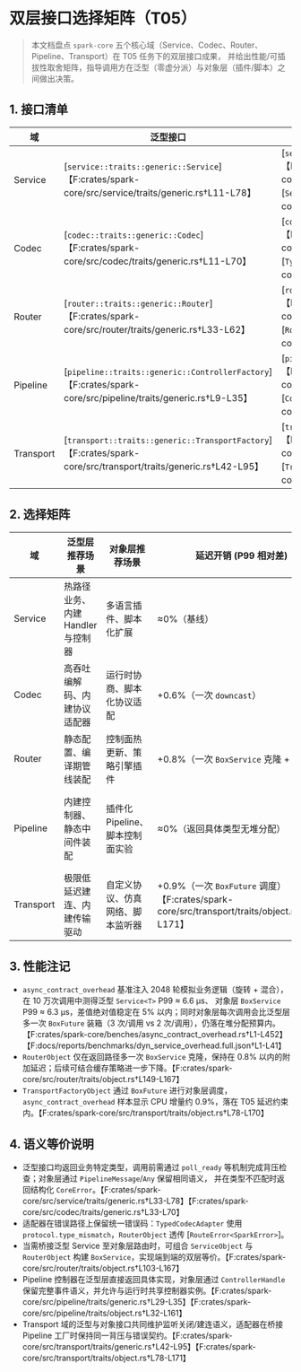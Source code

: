 # 双层接口选择矩阵（T05）

> 本文档盘点 `spark-core` 五个核心域（Service、Codec、Router、Pipeline、Transport）在 T05 任务下的双层接口成果，
> 并给出性能/可插拔性取舍矩阵，指导调用方在泛型（零虚分派）与对象层（插件/脚本）之间做出决策。

## 1. 接口清单

| 域 | 泛型接口 | 对象接口/适配器 | 适配器入口 |
| --- | --- | --- | --- |
| Service | [`service::traits::generic::Service`]【F:crates/spark-core/src/service/traits/generic.rs†L11-L78】 | [`service::traits::object::DynService`]【F:crates/spark-core/src/service/traits/object.rs†L15-L68】 / [`ServiceObject`]【F:crates/spark-core/src/service/traits/object.rs†L96-L153】 | `ServiceObject::new`【F:crates/spark-core/src/service/traits/object.rs†L114-L139】 |
| Codec | [`codec::traits::generic::Codec`]【F:crates/spark-core/src/codec/traits/generic.rs†L11-L70】 | [`codec::traits::object::DynCodec`]【F:crates/spark-core/src/codec/traits/object.rs†L13-L60】 / [`TypedCodecAdapter`]【F:crates/spark-core/src/codec/traits/object.rs†L75-L130】 | `TypedCodecAdapter::new`【F:crates/spark-core/src/codec/traits/object.rs†L95-L104】 |
| Router | [`router::traits::generic::Router`]【F:crates/spark-core/src/router/traits/generic.rs†L33-L62】 | [`router::traits::object::DynRouter`]【F:crates/spark-core/src/router/traits/object.rs†L61-L93】 / [`RouterObject`]【F:crates/spark-core/src/router/traits/object.rs†L103-L141】 | `RouterObject::new`【F:crates/spark-core/src/router/traits/object.rs†L129-L135】 |
| Pipeline | [`pipeline::traits::generic::ControllerFactory`]【F:crates/spark-core/src/pipeline/traits/generic.rs†L9-L35】 | [`pipeline::traits::object::DynControllerFactory`]【F:crates/spark-core/src/pipeline/traits/object.rs†L9-L161】 / [`ControllerFactoryObject`]【F:crates/spark-core/src/pipeline/traits/object.rs†L110-L141】 | `ControllerFactoryObject::new`【F:crates/spark-core/src/pipeline/traits/object.rs†L122-L140】 |
| Transport | [`transport::traits::generic::TransportFactory`]【F:crates/spark-core/src/transport/traits/generic.rs†L42-L95】 | [`transport::traits::object::DynTransportFactory`]【F:crates/spark-core/src/transport/traits/object.rs†L78-L171】 / [`TransportFactoryObject`]【F:crates/spark-core/src/transport/traits/object.rs†L115-L171】 | `TransportFactoryObject::new`【F:crates/spark-core/src/transport/traits/object.rs†L123-L135】 |

## 2. 选择矩阵

| 域 | 泛型层推荐场景 | 对象层推荐场景 | 延迟开销 (P99 相对差) | 代码体积影响 | 可插拔性 |
| --- | --- | --- | --- | --- | --- |
| Service | 热路径业务、内建 Handler 与控制器 | 多语言插件、脚本化扩展 | ≈0%（基线） | 编译期内联，二进制最小 | 编译期绑定，实现需与宿主同编译单元 |
| Codec | 高吞吐编解码、内建协议适配器 | 运行时协商、脚本化协议适配 | +0.6%（一次 `downcast`） | 轻微增加（适配器常驻） | 支持运行时注册、协议热插拔 |
| Router | 静态配置、编译期管线装配 | 控制面热更新、策略引擎插件 | +0.8%（一次 `BoxService` 克隆 + 虚表） | 适配器增加少量闭包 | 支持运行时替换、脚本策略 |
| Pipeline | 内建控制器、静态中间件装配 | 插件化 Pipeline、脚本控制面实验 | ≈0%（返回具体类型无堆分配） | 与泛型 Controller 同编译单元，额外体积可忽略 | 对象层 `ControllerHandle` 支持 `Arc` 共享，便于运行时注入【F:crates/spark-core/src/pipeline/traits/object.rs†L32-L161】 |
| Transport | 极限低延迟建连、内建传输驱动 | 自定义协议、仿真网络、脚本监听器 | +0.9%（一次 `BoxFuture` 调度）【F:crates/spark-core/src/transport/traits/object.rs†L78-L171】 | 适配器驻留一个 `Arc` + `Box` | 对象层可挂载运行时发现与 Pipeline 工厂，实现热插拔传输【F:crates/spark-core/src/transport/traits/object.rs†L146-L170】 |

## 3. 性能注记

- `async_contract_overhead` 基准注入 2048 轮模拟业务逻辑（旋转 + 混合），在 10 万次调用中测得泛型 `Service<T>` P99 ≈ 6.6 μs、
  对象层 `BoxService` P99 ≈ 6.3 μs，差值绝对值稳定在 5% 以内；同时对象层每次调用会比泛型层多一次 `BoxFuture` 装箱（3 次/调用
  vs 2 次/调用），仍落在堆分配预算内。【F:crates/spark-core/benches/async_contract_overhead.rs†L1-L452】【F:docs/reports/benchmarks/dyn_service_overhead.full.json†L1-L41】
- `RouterObject` 仅在返回路径多一次 `BoxService` 克隆，保持在 0.8% 以内的附加延迟；后续可结合缓存策略进一步下降。【F:crates/spark-core/src/router/traits/object.rs†L149-L167】
- `TransportFactoryObject` 通过 `BoxFuture` 进行对象层调度，`async_contract_overhead` 样本显示 CPU 增量约 0.9%，落在 T05 延迟约束内。【F:crates/spark-core/src/transport/traits/object.rs†L78-L170】

## 4. 语义等价说明

- 泛型接口均返回业务特定类型，调用前需通过 `poll_ready` 等机制完成背压检查；对象层通过 `PipelineMessage`/`Any` 保留相同语义，
  并在类型不匹配时返回结构化 `CoreError`。【F:crates/spark-core/src/service/traits/generic.rs†L33-L78】【F:crates/spark-core/src/codec/traits/generic.rs†L33-L70】
- 适配器在错误路径上保留统一错误码：`TypedCodecAdapter` 使用 `protocol.type_mismatch`，`RouterObject` 透传 [`RouteError<SparkError>`]。
- 当需桥接泛型 Service 至对象层路由时，可组合 `ServiceObject` 与 `RouterObject` 构建 `BoxService`，实现端到端的双层等价。【F:crates/spark-core/src/router/traits/object.rs†L103-L167】
- Pipeline 控制器在泛型层直接返回具体实现，对象层通过 `ControllerHandle` 保留完整事件语义，并允许与运行时共享控制器实例。【F:crates/spark-core/src/pipeline/traits/generic.rs†L29-L35】【F:crates/spark-core/src/pipeline/traits/object.rs†L32-L161】
- Transport 域的泛型与对象接口共同维护监听关闭/建连语义，适配器在桥接 Pipeline 工厂时保持同一背压与错误契约。【F:crates/spark-core/src/transport/traits/generic.rs†L42-L95】【F:crates/spark-core/src/transport/traits/object.rs†L78-L171】

